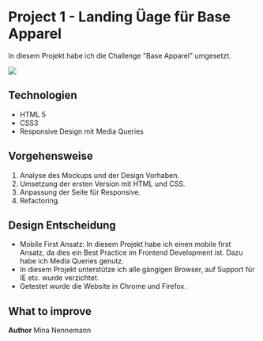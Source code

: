 # Project 1 - Landing Üage für Base Apparel


In diesem Projekt habe ich die Challenge "Base Apparel" umgesetzt.


![](./Starterkit/design/mobile-design.jpg)


## Technologien

- HTML 5
- CSS3
- Responsive Design mit Media Queries

## Vorgehensweise


1. Analyse des Mockups und der Design Vorhaben.
2. Umsetzung der ersten Version mit HTML und CSS.
3. Anpassung der Seite für Responsive.
4. Refactoring.

## Design Entscheidung 
- Mobile First Ansatz: In diesem Projekt habe ich einen mobile first Ansatz, da dies ein Best Practice im Frontend Development ist. Dazu habe ich Media Queries genutz. 
- In diesem Projekt unterstütze ich alle gängigen Browser, auf Support für IE etc. wurde verzichtet. 
- Getestet wurde die Website in Chrome und Firefox.


## What to improve


**Author**
Mina Nennemann